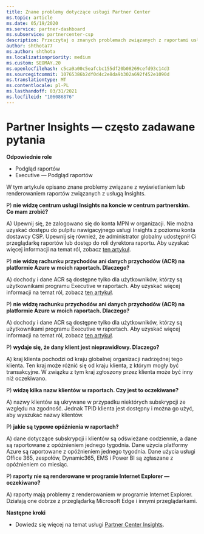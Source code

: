 ```yaml
---
title: Znane problemy dotyczące usługi Partner Center
ms.topic: article
ms.date: 05/19/2020
ms.service: partner-dashboard
ms.subservice: partnercenter-csp
description: Przeczytaj o znanych problemach związanych z raportami usługi Partner Center Insights (PCI). Informacje mogą obejmować znane problemy z renderowaniem lub ograniczenia sprawozdawczości.
author: shthota77
ms.author: shthota
ms.localizationpriority: medium
ms.custom: SEOMAY.20
ms.openlocfilehash: c5ca9a00c5eafcbc155df20b08269cefd93c14d3
ms.sourcegitcommit: 10765386b2df0d4c2e8da9b302a692f452e1090d
ms.translationtype: MT
ms.contentlocale: pl-PL
ms.lasthandoff: 03/31/2021
ms.locfileid: "106086876"
---
```

# <a name="partner-insights--frequently-asked-questions"></a>Partner Insights — często zadawane pytania

**Odpowiednie role**

- Podgląd raportów
- Executive — Podgląd raportów

W tym artykule opisano znane problemy związane z wyświetlaniem lub renderowaniem raportów związanych z usługą Insights.

P) **nie widzę centrum usługi Insights na koncie w centrum partnerskim. Co mam zrobić?**

A) Upewnij się, że zalogowano się do konta MPN w organizacji. Nie można uzyskać dostępu do pulpitu nawigacyjnego usługi Insights z poziomu konta dostawcy CSP. Upewnij się również, że administrator globalny udostępnił Ci przeglądarkę raportów lub dostęp do roli dyrektora raportu.  Aby uzyskać więcej informacji na temat ról, zobacz [ten artykuł](./pci-roles.md).

P) **nie widzę rachunku przychodów ani danych przychodów (ACR) na platformie Azure w moich raportach. Dlaczego?**

A) dochody i dane ACR są dostępne tylko dla użytkowników, którzy są użytkownikami programu Executive w raportach.  Aby uzyskać więcej informacji na temat ról, zobacz [ten artykuł](./pci-roles.md).

P) **nie widzę rachunku przychodów ani danych przychodów (ACR) na platformie Azure w moich raportach. Dlaczego?**

A) dochody i dane ACR są dostępne tylko dla użytkowników, którzy są użytkownikami programu Executive w raportach. Aby uzyskać więcej informacji na temat ról, zobacz [ten artykuł](./pci-roles.md).

P) **wydaje się, że dany klient jest nieprawidłowy. Dlaczego?**

A) kraj klienta pochodzi od kraju globalnej organizacji nadrzędnej tego klienta. Ten kraj może różnić się od kraju klienta, z którym mogły być transakcyjne. W związku z tym kraj zgłoszony przez klienta może być inny niż oczekiwano.

P) **widzę kilka nazw klientów w raportach. Czy jest to oczekiwane?**

A) nazwy klientów są ukrywane w przypadku niektórych subskrypcji ze względu na zgodność. Jednak TPID klienta jest dostępny i można go użyć, aby wyszukać nazwy klientów.

P) **jakie są typowe opóźnienia w raportach?**

A) dane dotyczące subskrypcji i klientów są odświeżane codziennie, a dane są raportowane z opóźnieniem jednego tygodnia. Dane użycia platformy Azure są raportowane z opóźnieniem jednego tygodnia. Dane użycia usługi Office 365, zespołów, Dynamic365, EMS i Power BI są zgłaszane z opóźnieniem co miesiąc.

P) **raporty nie są renderowane w programie Internet Explorer — oczekiwano?**

A) raporty mają problemy z renderowaniem w programie Internet Explorer. Działają one dobrze z przeglądarką Microsoft Edge i innymi przeglądarkami.

**Następne kroki**

- Dowiedz się więcej na temat usługi [Partner Center Insights](partner-center-insights.md).